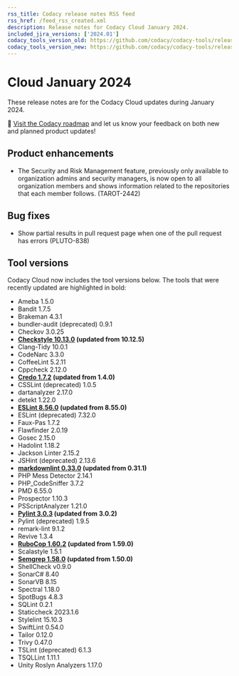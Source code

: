 ```yaml
---
rss_title: Codacy release notes RSS feed
rss_href: /feed_rss_created.xml
description: Release notes for Codacy Cloud January 2024.
included_jira_versions: ['2024.01']
codacy_tools_version_old: https://github.com/codacy/codacy-tools/releases/tag/7.10.158
codacy_tools_version_new: https://github.com/codacy/codacy-tools/releases/tag/7.10.193
---
```


# Cloud January 2024

These release notes are for the Codacy Cloud updates during January 2024.

📢 [Visit the Codacy roadmap](https://roadmap.codacy.com) and <span class="skip-vale">let us know</span> your feedback on both new and planned product updates!

<!--TODO Check these issues manually

Jira issues without release notes

Epics:
-   https://codacy.atlassian.net/browse/TAROT-2527
-   https://codacy.atlassian.net/browse/TAROT-2444
-   https://codacy.atlassian.net/browse/TAROT-2408
-   https://codacy.atlassian.net/browse/PLUTO-794
-   https://codacy.atlassian.net/browse/PLUTO-741
-   https://codacy.atlassian.net/browse/PLUTO-740
Bugs and other issues:
-   https://codacy.atlassian.net/browse/TCE-774
-   https://codacy.atlassian.net/browse/TCE-731
-   https://codacy.atlassian.net/browse/TCE-719
-   https://codacy.atlassian.net/browse/TCE-700
-   https://codacy.atlassian.net/browse/TCE-682
-   https://codacy.atlassian.net/browse/TCE-673
-   https://codacy.atlassian.net/browse/TCE-602
-   https://codacy.atlassian.net/browse/TCE-567
-   https://codacy.atlassian.net/browse/TAROT-2549
-   https://codacy.atlassian.net/browse/TAROT-2517
-   https://codacy.atlassian.net/browse/TAROT-2495

Jira issues with disabled release notes

Epics:
-   https://codacy.atlassian.net/browse/IO-550
Bugs and other issues:
-   https://codacy.atlassian.net/browse/TCE-788
-   https://codacy.atlassian.net/browse/TCE-784
-   https://codacy.atlassian.net/browse/TCE-747
-   https://codacy.atlassian.net/browse/TCE-737
-   https://codacy.atlassian.net/browse/TCE-736
-   https://codacy.atlassian.net/browse/TCE-732
-   https://codacy.atlassian.net/browse/TCE-726
-   https://codacy.atlassian.net/browse/TCE-723
-   https://codacy.atlassian.net/browse/TCE-722
-   https://codacy.atlassian.net/browse/TCE-720
-   https://codacy.atlassian.net/browse/TCE-707
-   https://codacy.atlassian.net/browse/TCE-698
-   https://codacy.atlassian.net/browse/TCE-91
-   https://codacy.atlassian.net/browse/TCE-85
-   https://codacy.atlassian.net/browse/TCE-65
-   https://codacy.atlassian.net/browse/PLUTO-854
-   https://codacy.atlassian.net/browse/PLUTO-844
-   https://codacy.atlassian.net/browse/PLUTO-843
-   https://codacy.atlassian.net/browse/PLUTO-842
-   https://codacy.atlassian.net/browse/PLUTO-841
-   https://codacy.atlassian.net/browse/PLUTO-840
-   https://codacy.atlassian.net/browse/IO-965
-   https://codacy.atlassian.net/browse/IO-962
-   https://codacy.atlassian.net/browse/IO-959
-   https://codacy.atlassian.net/browse/IO-949
-   https://codacy.atlassian.net/browse/IO-934
-   https://codacy.atlassian.net/browse/IO-921
-   https://codacy.atlassian.net/browse/IO-915
-   https://codacy.atlassian.net/browse/ALA-799
-->

## Product enhancements

-   The Security and Risk Management feature, previously only available to organization admins and security managers, is now open to all organization members and shows information related to the repositories that each member follows. (TAROT-2442)

## Bug fixes

-   Show partial results in pull request page when one of the pull request has errors (PLUTO-838)

## Tool versions

Codacy Cloud now includes the tool versions below. The tools that were recently updated are highlighted in bold:

-   Ameba 1.5.0
-   Bandit 1.7.5
-   Brakeman 4.3.1
-   bundler-audit (deprecated) 0.9.1
-   Checkov 3.0.25
-   **[Checkstyle 10.13.0](https://checkstyle.sourceforge.io/releasenotes.html#Release_10.13.0) (updated from 10.12.5)**
-   Clang-Tidy 10.0.1
-   CodeNarc 3.3.0
-   CoffeeLint 5.2.11
-   Cppcheck 2.12.0
-   **[Credo 1.7.2](https://github.com/rrrene/credo/releases/tag/v1.7.2) (updated from 1.4.0)**
-   CSSLint (deprecated) 1.0.5
-   dartanalyzer 2.17.0
-   detekt 1.22.0
-   **[ESLint 8.56.0](https://github.com/eslint/eslint/releases/tag/v8.56.0) (updated from 8.55.0)**
-   ESLint (deprecated) 7.32.0
-   Faux-Pas 1.7.2
-   Flawfinder 2.0.19
-   Gosec 2.15.0
-   Hadolint 1.18.2
-   Jackson Linter 2.15.2
-   JSHint (deprecated) 2.13.6
-   **[markdownlint 0.33.0](https://github.com/DavidAnson/markdownlint/releases/tag/v0.33.0) (updated from 0.31.1)**
-   PHP Mess Detector 2.14.1
-   PHP_CodeSniffer 3.7.2
-   PMD 6.55.0
-   Prospector 1.10.3
-   PSScriptAnalyzer 1.21.0
-   **[Pylint 3.0.3](https://github.com/pylint-dev/pylint/releases/tag/v3.0.3) (updated from 3.0.2)**
-   Pylint (deprecated) 1.9.5
-   remark-lint 9.1.2
-   Revive 1.3.4
-   **[RuboCop 1.60.2](https://github.com/rubocop/rubocop/releases/tag/v1.60.2) (updated from 1.59.0)**
-   Scalastyle 1.5.1
-   **[Semgrep 1.58.0](https://github.com/semgrep/semgrep/releases/tag/v1.58.0) (updated from 1.50.0)**
-   ShellCheck v0.9.0
-   SonarC# 8.40
-   SonarVB 8.15
-   Spectral 1.18.0
-   SpotBugs 4.8.3
-   SQLint 0.2.1
-   Staticcheck 2023.1.6
-   Stylelint 15.10.3
-   SwiftLint 0.54.0
-   Tailor 0.12.0
-   Trivy 0.47.0
-   TSLint (deprecated) 6.1.3
-   TSQLLint 1.11.1
-   Unity Roslyn Analyzers 1.17.0

